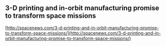 ## 3-D printing and in-orbit manufacturing promise to transform space missions
  
  [http://spacenews.com/3-d-printing-and-in-orbit-manufacturing-promise-to-transform-space-missions/](http://spacenews.com/3-d-printing-and-in-orbit-manufacturing-promise-to-transform-space-missions/)